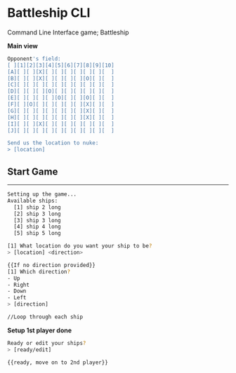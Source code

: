 # Battleship CLI

Command Line Interface game; Battleship

**Main view**
```bash
Opponent's field:
[ ][1][2][3][4][5][6][7][8][9][10]
[A][ ][ ][X][ ][ ][ ][ ][ ][ ][  ]
[B][ ][ ][X][ ][ ][ ][ ][O][ ][  ]
[C][ ][ ][ ][ ][ ][ ][ ][ ][ ][  ]
[D][ ][ ][ ][O][ ][ ][ ][ ][ ][  ]
[E][ ][ ][ ][ ][O][ ][ ][O][ ][  ]
[F][ ][O][ ][ ][ ][ ][ ][X][ ][  ]
[G][ ][ ][ ][ ][ ][ ][ ][X][ ][  ]
[H][ ][ ][ ][ ][ ][ ][ ][X][ ][  ]
[I][ ][ ][X][ ][ ][ ][ ][ ][ ][  ]
[J][ ][ ][ ][ ][ ][ ][ ][ ][ ][  ]

Send us the location to nuke:
> [location]
```

## Start Game
-----

```bash
Setting up the game...
Available ships:
  [1] ship 2 long
  [2] ship 3 long
  [3] ship 3 long
  [4] ship 4 long
  [5] ship 5 long

[1] What location do you want your ship to be?
> [location] <direction>

{{If no direction provided}}
[1] Which direction?
- Up
- Right
- Down
- Left
> [direction]

//Loop through each ship
```

**Setup 1st player done**
```bash
Ready or edit your ships?
> [ready/edit]

{{ready, move on to 2nd player}}
```



